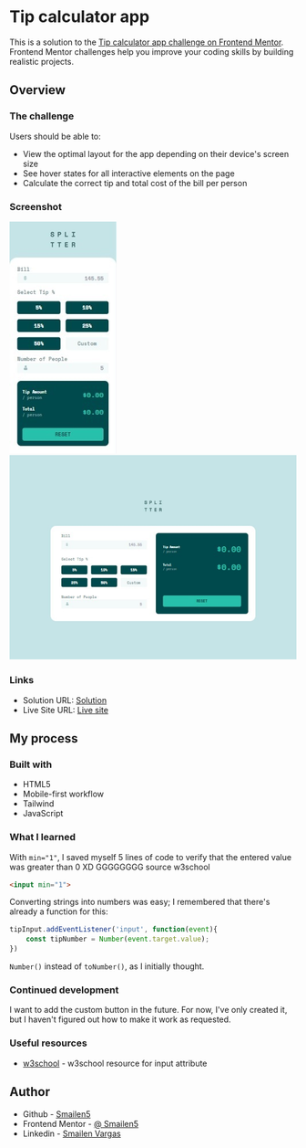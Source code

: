 # Tip calculator app

This is a solution to the [Tip calculator app challenge on Frontend Mentor](https://www.frontendmentor.io/challenges/tip-calculator-app-ugJNGbJUX). Frontend Mentor challenges help you improve your coding skills by building realistic projects.


## Overview

### The challenge

Users should be able to:

- View the optimal layout for the app depending on their device's screen size
- See hover states for all interactive elements on the page
- Calculate the correct tip and total cost of the bill per person

### Screenshot

![](../screen%20capture/mobile%20tip%20calculator.jpeg)
![](../screen%20capture/desktop%20tip%20calculator.jpeg)


### Links

- Solution URL: [Solution](https://github.com/Smailen5/Frontend-Mentor-Challenge/tree/main/tip-calculator-app-main)
- Live Site URL: [Live site](https://smailen5.github.io/Frontend-Mentor-Challenge/tip-calculator-app-main/)

## My process

### Built with

- HTML5
- Mobile-first workflow
- Tailwind
- JavaScript


### What I learned

With `min="1"`, I saved myself 5 lines of code to verify that the entered value was greater than 0 XD GGGGGGGG source w3school

```html
<input min="1">
```

Converting strings into numbers was easy; I remembered that there's already a function for this:

```js
tipInput.addEventListener('input', function(event){
    const tipNumber = Number(event.target.value);
}) 
```
`Number()` instead of `toNumber()`, as I initially thought.


### Continued development

I want to add the custom button in the future. For now, I've only created it, but I haven't figured out how to make it work as requested.


### Useful resources

- [w3school](https://www.w3schools.com/tags/att_input_min.asp) - w3school resource for input attribute


## Author

- Github - [Smailen5](https://github.com/Smailen5)
- Frontend Mentor - [@ Smailen5](https://www.frontendmentor.io/profile/Smailen5)
- Linkedin - [Smailen Vargas](https://www.linkedin.com/in/smailen-vargas/)
